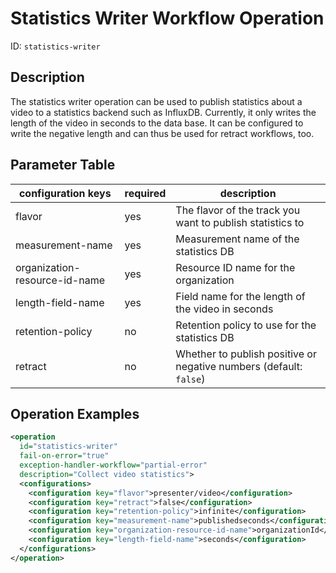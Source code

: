Statistics Writer Workflow Operation
====================================

ID: `statistics-writer`

Description
-----------

The statistics writer operation can be used to publish statistics about a video to a statistics backend such as InfluxDB. Currently, it only writes the length of the video in seconds to the data base. It can be configured to write the negative length and can thus be used for retract workflows, too.


Parameter Table
---------------

|configuration keys            |required|description                                                        |
|------------------------------|--------|-------------------------------------------------------------------|
|flavor                        |yes     |The flavor of the track you want to publish statistics to          |
|measurement-name              |yes     |Measurement name of the statistics DB                              |
|organization-resource-id-name |yes     |Resource ID name for the organization                              |
|length-field-name             |yes     |Field name for the length of the video in seconds                  |
|retention-policy              |no      |Retention policy to use for the statistics DB                      |
|retract                       |no      |Whether to publish positive or negative numbers (default: `false`) |

Operation Examples
------------------

```XML
<operation
  id="statistics-writer"
  fail-on-error="true"
  exception-handler-workflow="partial-error"
  description="Collect video statistics">
  <configurations>
    <configuration key="flavor">presenter/video</configuration>
    <configuration key="retract">false</configuration>
    <configuration key="retention-policy">infinite</configuration>
    <configuration key="measurement-name">publishedseconds</configuration>
    <configuration key="organization-resource-id-name">organizationId</configuration>
    <configuration key="length-field-name">seconds</configuration>
  </configurations>
</operation>
```
